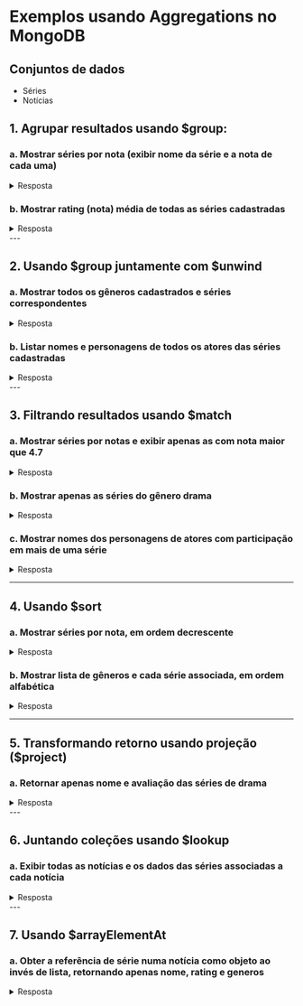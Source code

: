 # Exemplos usando Aggregations no MongoDB

## Conjuntos de dados
* Séries
* Notícias


## 1. Agrupar resultados usando $group:
### a. Mostrar séries por nota (exibir nome da série e a nota de cada uma)
<details><summary>Resposta</summary>

```js
    db.series.aggregate([{
        $group: {
            _id: {
                rating: "$rating"
            },
            count: { $sum: 1 },
            series: { $push: "$nome" }
        }
    }]);
```
</details>

### b. Mostrar rating (nota) média de todas as séries cadastradas
<details><summary>Resposta</summary>

```js
    db.series.aggregate([{
        $group: {
            _id: null,
            media: { $avg: "$rating" }
        }
    }]);
```
</details>
---

## 2. Usando $group juntamente com $unwind
### a. Mostrar todos os gêneros cadastrados e séries correspondentes
<details><summary>Resposta</summary>

```js
    db.series.aggregate([
        {
            $unwind: "$generos"
        },
        {
            $group: {
            _id: "$generos",
            count: { $sum: 1 },
            series: { $push: "$nome" }
        }
    }]);
```
</details>

### b. Listar nomes e personagens de todos os atores das séries cadastradas
<details><summary>Resposta</summary>

```js
    db.series.aggregate([
        {
            $unwind: "$atores"
        },
        {
            $group: {
                _id: "$atores"
            }
        }
    ])
```
</details>
---

## 3. Filtrando resultados usando $match
### a. Mostrar séries por notas e exibir apenas as com nota maior que 4.7
<details><summary>Resposta</summary>

```js
    db.series.aggregate([{
        $group: {
            _id: {
                rating: "$rating"
            },
            count: { $sum: 1 },
            series: { $push: "$nome" }
        }
    },
    {
        $match: {
            "_id.rating": { $gt: 4.7 }
        }
    }
    ])
```
</details>

###  b. Mostrar apenas as séries do gênero drama
<details><summary>Resposta</summary>

```js
    db.series.aggregate([
        {
            $unwind: "$generos"
        },
        {
            $group: {
            _id: "$generos",
            count: { $sum: 1 },
            series: { $push: "$nome" }
            }
        },
        {
            $match: {
                _id: "Drama"
            }
        }
    ])
```
</details>

### c. Mostrar nomes dos personagens de atores com participação em mais de uma série
<details><summary>Resposta</summary>

```js
    db.series.aggregate([
        {
            $unwind: "$atores"
        },
        {
            $group: {
                _id: "$atores.nome",
                personagens: { $push: "$atores.personagem" }
            }
        },
        {
            $match: {
                $expr: { $gt: [{ $size: "$personagens" }, 1] }
            }
        },
        {
            $sort: {
                _id: 1
            }
        }
    ])
```
</details>

---
## 4. Usando $sort
### a. Mostrar séries por nota, em ordem decrescente
<details><summary>Resposta</summary>

```js
    db.series.aggregate([
        {
            $group: {
                _id: {
                    rating: "$rating"
                },
                count: { $sum: 1 },
                series: { $push: "$nome" }
            }
        },
        {
            $sort: {
                "_id.rating": -1
            }
        }
    ])
```
</details>

### b. Mostrar lista de gêneros e cada série associada, em ordem alfabética
<details><summary>Resposta</summary>

```js
    db.series.aggregate([
        {
            $unwind: "$generos"
        },
        {
            $group: {
                _id: "$generos",
                count: { $sum: 1 },
                series: { $push: "$nome" }
            }
        },
        {
            $sort: {
                _id: 1
            }
        }
    ])
```
</details>

---
## 5. Transformando retorno usando projeção ($project)
### a. Retornar apenas nome e avaliação das séries de drama
<details><summary>Resposta</summary>

```js
    db.series.aggregate([
        {
            $match: {
                "generos": { $in : ["Drama"]}
            }
        },
        {
            $project: {
                _id: 0,
                rating: 1,
                nome: 1
            }
        }
    ])
```
</details>
---

## 6. Juntando coleções usando $lookup
### a. Exibir todas as notícias e os dados das séries associadas a cada notícia
<details><summary>Resposta</summary>

```js
    db.noticias.aggregate([
        {
            $lookup: {
                from: "series",
                localField: "serie",
                foreignField: "_id",
                as: "serie"
            }
        }
    ])
```
</details>
---

## 7. Usando $arrayElementAt
### a. Obter a referência de série numa notícia como objeto ao invés de lista, retornando apenas nome, rating e generos 
<details><summary>Resposta</summary>

```js
    db.noticias.aggregate([
        {
            $lookup: {
                from: "series",
                localField: "serie",
                foreignField: "_id",
                as: "serie"
            }
        },
        {
            $addFields: {
                serie: { $arrayElemAt: ["$serie", 0]}
            }
        },
        {
            $project: {
                _id: 0,
                titulo: 1,
                link: 1,
                serie: {
                    nome: 1,
                    rating: 1,
                    generos: 1
                }
            }
        }
    ])
```
</details>